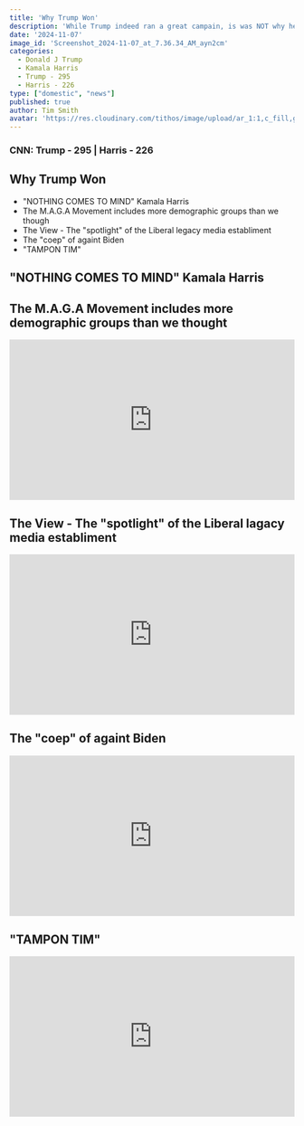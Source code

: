 ```yaml
---
title: 'Why Trump Won'
description: 'While Trump indeed ran a great campain, is was NOT why he won.'
date: '2024-11-07'
image_id: 'Screenshot_2024-11-07_at_7.36.34_AM_ayn2cm'
categories:
  - Donald J Trump
  - Kamala Harris
  - Trump - 295
  - Harris - 226
type: ["domestic", "news"]
published: true
author: Tim Smith
avatar: 'https://res.cloudinary.com/tithos/image/upload/ar_1:1,c_fill,g_auto,q_auto:eco,r_max,w_100/v1703907649/me_f8wxaa.avif'
---
```


<script>
  import { ExternalLink } from '../lib';
  import { CldImage } from 'svelte-cloudinary';
</script>

### CNN: Trump - 295 | Harris - 226

<CldImage
  width='100%'
  src='Screenshot_2024-11-07_at_7.36.34_AM_ayn2cm'
  alt='While Trump indeed ran a great campain, is was NOT why he won.'
  aspect-ratio='16:9'
/>

## Why Trump Won

- "NOTHING COMES TO MIND" Kamala Harris
- The M.A.G.A Movement includes more demographic groups than we though
- The View - The "spotlight" of the Liberal legacy media establiment
- The "coep" of againt Biden
- "TAMPON TIM"

## "NOTHING COMES TO MIND" Kamala Harris



## The M.A.G.A Movement includes more demographic groups than we thought

<iframe width="100%" style="aspect-ratio: 16 / 9"  src="https://www.youtube.com/embed/cQsVMDhg_s4?si=xT7qR03zSsQQcfLe" title="YouTube video player" frameborder="0" allow="accelerometer; autoplay; clipboard-write; encrypted-media; gyroscope; picture-in-picture; web-share" referrerpolicy="strict-origin-when-cross-origin" allowfullscreen></iframe>

## The View - The "spotlight" of the Liberal lagacy media establiment

<iframe width="100%" style="aspect-ratio: 16 / 9" src="https://www.youtube.com/embed/kLOmMg0an4s?si=xYP11POqpt0fPI3q" title="YouTube video player" frameborder="0" allow="accelerometer; autoplay; clipboard-write; encrypted-media; gyroscope; picture-in-picture; web-share" referrerpolicy="strict-origin-when-cross-origin" allowfullscreen></iframe>

## The "coep" of againt Biden

<iframe width="100%" style="aspect-ratio: 16 / 9" src="https://www.youtube.com/embed/0h8soxXtMK8?si=hLM7gS1CO5fQ-Yx7" title="YouTube video player" frameborder="0" allow="accelerometer; autoplay; clipboard-write; encrypted-media; gyroscope; picture-in-picture; web-share" referrerpolicy="strict-origin-when-cross-origin" allowfullscreen></iframe>

## "TAMPON TIM"

<iframe width="100%" style="aspect-ratio: 16 / 9" src="https://www.youtube.com/embed/Jv7kdUcuCF8?si=POvOLU9fNeylflHD" title="YouTube video player" frameborder="0" allow="accelerometer; autoplay; clipboard-write; encrypted-media; gyroscope; picture-in-picture; web-share" referrerpolicy="strict-origin-when-cross-origin" allowfullscreen></iframe>